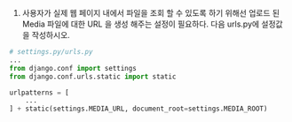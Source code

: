 1.   사용자가 실제 웹 페이지 내에서 파일을 조회 할 수 있도록 하기 위해선 업로드 된 Media 파일에 대한 URL 을 생성 해주는 설정이 필요하다. 다음 urls.py에 설정값을 작성하시오.  
```python
# settings.py/urls.py
...
from django.conf import settings
from django.conf.urls.static import static

urlpatterns = [
    ...
] + static(settings.MEDIA_URL, document_root=settings.MEDIA_ROOT)
